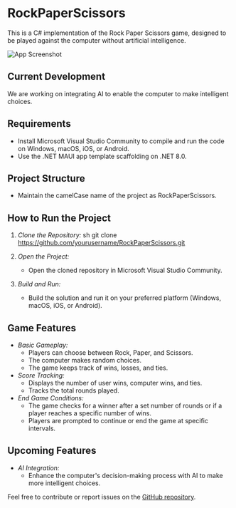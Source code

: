 # RockPaperScissors

This is a C# implementation of the Rock Paper Scissors game, designed to be played against the computer without artificial intelligence.

![App Screenshot](https://github.com/Brainydaps/RockPaperScissors/assets/41041115/c61f74bd-60e2-4d94-a268-3207d69a76ae)


## Current Development
We are working on integrating AI to enable the computer to make intelligent choices.

## Requirements
- Install Microsoft Visual Studio Community to compile and run the code on Windows, macOS, iOS, or Android.
- Use the .NET MAUI app template scaffolding on .NET 8.0.

## Project Structure
- Maintain the camelCase name of the project as RockPaperScissors.

## How to Run the Project
1. *Clone the Repository:*
    sh
    git clone https://github.com/yourusername/RockPaperScissors.git
    
2. *Open the Project:*
    - Open the cloned repository in Microsoft Visual Studio Community.
3. *Build and Run:*
    - Build the solution and run it on your preferred platform (Windows, macOS, iOS, or Android).

## Game Features
- *Basic Gameplay:*
  - Players can choose between Rock, Paper, and Scissors.
  - The computer makes random choices.
  - The game keeps track of wins, losses, and ties.
- *Score Tracking:*
  - Displays the number of user wins, computer wins, and ties.
  - Tracks the total rounds played.
- *End Game Conditions:*
  - The game checks for a winner after a set number of rounds or if a player reaches a specific number of wins.
  - Players are prompted to continue or end the game at specific intervals.

## Upcoming Features
- *AI Integration:*
  - Enhance the computer's decision-making process with AI to make more intelligent choices.

Feel free to contribute or report issues on the [GitHub repository](https://github.com/Brainydaps/RockPaperScissors).

